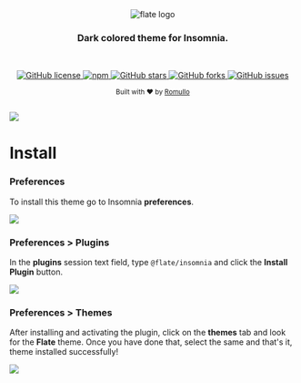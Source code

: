 <div align="center">
  <img alt="flate logo" src="https://github.com/hiukky/flate/raw/develop/assets/brand.png"/>
</div>

<h3 align="center">Dark colored theme for Insomnia.</h3>

<br/>

<p align="center">
  <a href="httdivs://github.com/hiukky/flate/blob/master/LICENSE">
    <img alt="GitHub license" src="https://img.shields.io/github/license/hiukky/flate?color=%236BF178&style=flat-square" />
  </a>
  <a href="https://www.npmjs.com/package/@flate/insomnia">
    <img alt="npm" src="https://img.shields.io/npm/dt/@flate/insomnia?color=%2300CECB&style=flat-square" />
  </a>
  <a href="https://github.com/hiukky/flate/stargazers">
    <img alt="GitHub stars" src="https://img.shields.io/github/stars/hiukky/flate?color=%234ab2fc&style=flat-square" />
  </a>
  <a href="https://github.com/hiukky/flate/network">
    <img alt="GitHub forks" src="https://img.shields.io/github/forks/hiukky/flate?color=%23ff595e&style=flat-square" />
  </a>
  <a href="https://github.com/hiukky/flate/issues">
    <img alt="GitHub issues" src="https://img.shields.io/github/issues/hiukky/flate?color=%23FFEE93&style=flat-square" />
  </a>
</p>

<p align="center">
  <sub>Built with ❤︎ by <a href="https://github.com/hiukky">Romullo</a>
  <br/><br/>
</p>

<img src="https://github.com/hiukky/flate/blob/master/packages/insomnia/assets/insomnia.png?raw=true" />

# Install

### Preferences

To install this theme go to Insomnia **preferences**.

<img src="https://github.com/hiukky/flate/blob/master/packages/insomnia/assets/preferences.png?raw=true" />

### Preferences > Plugins

In the **plugins** session text field, type `@flate/insomnia` and click the **Install Plugin** button.

<img src="https://github.com/hiukky/flate/blob/master/packages/insomnia/assets/plugins.png?raw=true" />

### Preferences > Themes

After installing and activating the plugin, click on the **themes** tab and look for the **Flate** theme. Once you have done that, select the same and that's it, theme installed successfully!

<img src="https://github.com/hiukky/flate/blob/master/packages/insomnia/assets/themes.png?raw=true" />
